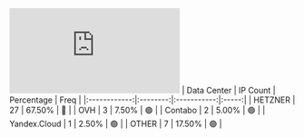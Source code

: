 ![Diagramm](https://github.com/obajay/StateSync-snapshots/blob/main/Projects/Qwoyn/1/README.md)
| Data Center | IP Count | Percentage | Freq |
|:------------:|:--------:|:-----------:|:-----:|
| HETZNER | 27 | 67.50% | 🔴 |
| OVH | 3 | 7.50% | 🟢 |
| Contabo | 2 | 5.00% | 🟢 |
| Yandex.Cloud | 1 | 2.50% | 🟢 |
| OTHER | 7 | 17.50% | 🟢 |